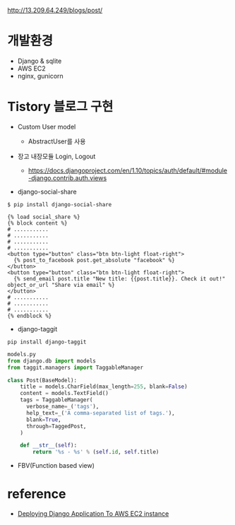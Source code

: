 http://13.209.64.249/blogs/post/

# 개발환경
- Django & sqlite
- AWS EC2
- nginx, gunicorn


# Tistory 블로그 구현

- Custom User model
  - AbstractUser를 사용

- 장고 내장모듈 Login, Logout
  - https://docs.djangoproject.com/en/1.10/topics/auth/default/#module-django.contrib.auth.views

- django-social-share
```
$ pip install django-social-share
```

```django
{% load social_share %}
{% block content %}
# ...........
# ...........
# ...........
# ...........
<button type="button" class="btn btn-light float-right">
  {% post_to_facebook post.get_absolute "facebook" %}
</button>
<button type="button" class="btn btn-light float-right">
  {% send_email post.title "New title: {{post.title}}. Check it out!" object_or_url "Share via email" %}
</button>
# ...........
# ...........
# ...........
{% endblock %}
```
- django-taggit

```
pip install django-taggit
```
```python
models.py
from django.db import models
from taggit.managers import TaggableManager

class Post(BaseModel):
    title = models.CharField(max_length=255, blank=False)
    content = models.TextField()
    tags = TaggableManager(
      verbose_name=_('tags'),
      help_text=_('A comma-separated list of tags.'),
      blank=True,
      through=TaggedPost,
    )

    def __str__(self):
        return '%s - %s' % (self.id, self.title)
```

- FBV(Function based view)
# reference
  - [Deploying Django Application To AWS EC2 instance](https://dev.to/subhamuralikrishna/deploying-django-application-to-aws-ec2-instance-2a81)